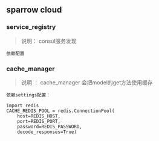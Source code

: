 ## sparrow cloud ##

### service_registry
> 说明： consul服务发现

```
依赖配置

```

### cache_manager
> 说明 ： cache_manager 会把model的get方法使用缓存
```
依赖settings配置：

import redis
CACHE_REDIS_POOL = redis.ConnectionPool(
    host=REDIS_HOST,
    port=REDIS_PORT,
    password=REDIS_PASSWORD,
    decode_responses=True)

```